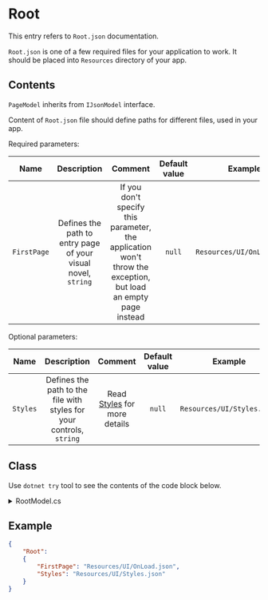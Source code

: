 # Root

This entry refers to `Root.json` documentation.

`Root.json` is one of a few required files for your application to work. It should be placed into `Resources` directory of your app.

## Contents

`PageModel` inherits from `IJsonModel` interface.

Content of `Root.json` file should define paths for different files, used in your app.

Required parameters:

|    Name     |                         Description                          |                           Comment                            | Default value | Example                    |
| :---------: | :----------------------------------------------------------: | :----------------------------------------------------------: | :-----------: | -------------------------- |
| `FirstPage` | Defines the path to entry page of your visual novel, `string` | If you don't specify this parameter, the application won't throw the exception, but load an empty page instead |    `null`     | `Resources/UI/OnLoad.json` |

Optional parameters:

|   Name   |                         Description                          |                  Comment                  | Default value | Example                    |
| :------: | :----------------------------------------------------------: | :---------------------------------------: | :-----------: | -------------------------- |
| `Styles` | Defines the path to the file with styles for your controls, `string` | Read [Styles](Styles.md) for more details |    `null`     | `Resources/UI/Styles.json` |

## Class

Use `dotnet try` tool to see the contents of the code block below.

<details>
  <summary>RootModel.cs</summary>

``` cs --source-file ../Models/JsonModels/RootModel.cs --project ../Jaml.Wpf.csproj

```

</details>

## Example

```json
{
    "Root":
    {
        "FirstPage": "Resources/UI/OnLoad.json",
        "Styles": "Resources/UI/Styles.json"
    }
}
```
